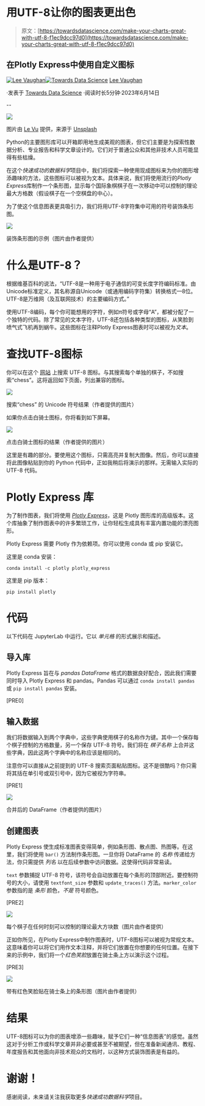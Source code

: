 # 用UTF-8让你的图表更出色

> 原文：[https://towardsdatascience.com/make-your-charts-great-with-utf-8-f1ec9dcc97d0](https://towardsdatascience.com/make-your-charts-great-with-utf-8-f1ec9dcc97d0)

## 在Plotly Express中使用自定义图标

[](https://medium.com/@lee_vaughan?source=post_page-----f1ec9dcc97d0--------------------------------)[![Lee Vaughan](../Images/9f6b90bb76102f438ab0b9a4a62ffa3f.png)](https://medium.com/@lee_vaughan?source=post_page-----f1ec9dcc97d0--------------------------------)[](https://towardsdatascience.com/?source=post_page-----f1ec9dcc97d0--------------------------------)[![Towards Data Science](../Images/a6ff2676ffcc0c7aad8aaf1d79379785.png)](https://towardsdatascience.com/?source=post_page-----f1ec9dcc97d0--------------------------------) [Lee Vaughan](https://medium.com/@lee_vaughan?source=post_page-----f1ec9dcc97d0--------------------------------)

·发表于 [Towards Data Science](https://towardsdatascience.com/?source=post_page-----f1ec9dcc97d0--------------------------------) ·阅读时长5分钟·2023年6月14日

--

![](../Images/5d0d9a25466dce66642e54b02e5357ec.png)

图片由 [Le Vu](https://unsplash.com/@xiaowuuuuuuu?utm_source=unsplash&utm_medium=referral&utm_content=creditCopyText) 提供，来源于 [Unsplash](https://unsplash.com/photos/hf92uVYPGr0?utm_source=unsplash&utm_medium=referral&utm_content=creditCopyText)

Python的主要图形库可以开箱即用地生成美观的图表，但它们主要是为探索性数据分析、专业报告和科学文章设计的。它们对于普通公众和其他非技术人员可能显得有些枯燥。

在这个*快速成功的数据科学*项目中，我们将探索一种使用现成图标来为你的图形增添趣味的方法，这些图标可以被视为文本。具体来说，我们将使用流行的*Plotly Express*库制作一个条形图，显示每个国际象棋棋子在一次移动中可以控制的理论最大方格数（假设棋子在一个空棋盘的中心）。

为了使这个信息图表更具吸引力，我们将用UTF-8字符集中可用的符号装饰条形图。

![](../Images/b5e7c35bad22385e48f77bd73e84be97.png)

装饰条形图的示例（图片由作者提供）

# 什么是UTF-8？

根据维基百科的说法，“UTF-8是一种用于电子通信的可变长度字符编码标准。由Unicode标准定义，其名称源自Unicode（或通用编码字符集）转换格式—8位。UTF-8是万维网（及互联网技术）的主要编码方式。”

使用UTF-8编码，每个你可能想用的字符，例如π符号或字母“A”，都被分配了一个独特的代码。除了常见的文本字符，UTF-8还包括各种类型的图标，从笑脸到喷气式飞机再到蜗牛。这些图标在注释Plotly Express图表时可以被视为*文本*。

# 查找UTF-8图标

你可以在这个 [网站](https://www.compart.com/de/unicode/) 上搜索 UTF-8 图标。与其搜索每个单独的棋子，不如搜索“chess”。这将返回如下页面，列出兼容的图标。

![](../Images/3f313f531da2e7e6ff64ef583bb96dda.png)

搜索“chess” 的 Unicode 符号结果（作者提供的图片）

如果你点击白骑士图标，你将看到如下屏幕。

![](../Images/8ddf82aab465a6fb8c125ef1817efcdf.png)

点击白骑士图标的结果（作者提供的图片）

这里是有趣的部分。要使用这个图标，只需高亮并复制大图像。然后，你可以直接将此图像粘贴到你的 Python 代码中，正如我稍后将演示的那样。无需输入实际的 UTF-8 代码。

# Plotly Express 库

为了制作图表，我们将使用 [*Plotly Express*](https://plotly.com/python/plotly-express/)，这是 Plotly 图形库的高级版本。这个库抽象了制作图表中的许多繁琐工作，让你轻松生成具有丰富内置功能的漂亮图形。

Plotly Express 需要 Plotly 作为依赖项。你可以使用 conda 或 pip 安装它。

这里是 conda 安装：

`conda install -c plotly plotly_express`

这里是 pip 版本：

`pip install plotly`

# 代码

以下代码在 JupyterLab 中运行。它以 *单元格* 的形式展示和描述。

## 导入库

Plotly Express 旨在与 *pandas DataFrame* 格式的数据良好配合，因此我们需要同时导入 Plotly Express 和 pandas。Pandas 可以通过 `conda install pandas` 或 `pip install pandas` 安装。

[PRE0]

## 输入数据

我们将数据输入到两个字典中，这些字典使用棋子的名称作为键。其中一个保存每个棋子控制的方格数量，另一个保存 UTF-8 符号。我们将在 *棋子名称* 上合并这些字典，因此这两个字典中的名称应该是相同的。

注意你可以直接从之前提到的 UTF-8 搜索页面粘贴图标。这不是很酷吗？你只需将其括在单引号或双引号中，因为它被视为字符串。

[PRE1]

![](../Images/194e1d74c7e7cf8bd970afded68efcf2.png)

合并后的 DataFrame（作者提供的图片）

## 创建图表

Plotly Express 使生成标准图表变得简单，例如条形图、散点图、热图等。在这里，我们将使用 `bar()` 方法制作条形图。一旦你将 DataFrame 的 *名称* 传递给方法，你只需提供 *列名* 以在后续参数中访问数据。这使得代码非常易读。

`text` 参数捕捉 UTF-8 符号，该符号会自动放置在每个条形的顶部附近。要控制符号的大小，请使用 `textfont_size` 参数和 `update_traces()` 方法。`marker_color` 参数指的是 *条形* 颜色，*不是* 符号颜色。

[PRE2]

![](../Images/c6da525a746f7da54483530da32553ad.png)

每个棋子在任何时刻可以控制的理论最大方块数（图片由作者提供）

正如你所见，在Plotly Express中制作图表时，UTF-8图标可以被视为常规文本。这意味着你可以将它们用作文本注释，并将它们放置在你想要的任何位置。在接下来的示例中，我们将一个*红色笑脸*放置在骑士条上方以演示这个过程。

[PRE3]

![](../Images/9d6019bde4e2921847f96c655538e55a.png)

带有红色笑脸贴在骑士条上的条形图（图片由作者提供）

# 结果

UTF-8图标可以为你的图表增添一些趣味，赋予它们一种“信息图表”的感觉。虽然这对于分析工作或科学文章并非必要或甚至不被期望，但在准备新闻通讯、教程、年度报告和其他面向非技术观众的文档时，以这种方式装饰图表是有益的。

# 谢谢！

感谢阅读，未来请关注我获取更多*快速成功数据科学*项目。
